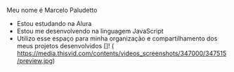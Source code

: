 Meu nome é Marcelo Paludetto
- Estou estudando na Alura
- Estou me desenvolvendo na linguagem JavaScript
- Utilizo esse espaço para minha organização e
compartilhamento dos meus projetos desenvolvidos
[]! ( https://media.thisvid.com/contents/videos_screenshots/347000/347515/preview.jpg)
